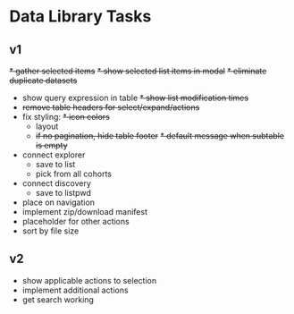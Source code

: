 # Data Library Tasks
## v1
~~* gather selected items~~
~~* show selected list items in modal~~
~~* eliminate duplicate datasets~~
* show query expression in table
~~* show list modification times~~
* ~~remove table headers for select/expand/actions~~
* fix styling:
  ~~* icon colors~~
  * layout
  * ~~if no pagination, hide table footer~~
~~* default message when subtable is empty~~
* connect explorer
  * save to list
  * pick from all cohorts
* connect discovery
  * save to listpwd
* place on navigation
* implement zip/download manifest
* placeholder for other actions
* sort by file size

## v2
* show applicable actions to selection
* implement additional actions
* get search working
